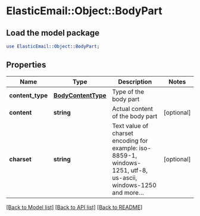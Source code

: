 # ElasticEmail::Object::BodyPart

## Load the model package
```perl
use ElasticEmail::Object::BodyPart;
```

## Properties
Name | Type | Description | Notes
------------ | ------------- | ------------- | -------------
**content_type** | [**BodyContentType**](BodyContentType.md) | Type of the body part | 
**content** | **string** | Actual content of the body part | [optional] 
**charset** | **string** | Text value of charset encoding for example: iso-8859-1, windows-1251, utf-8, us-ascii, windows-1250 and more… | [optional] 

[[Back to Model list]](../README.md#documentation-for-models) [[Back to API list]](../README.md#documentation-for-api-endpoints) [[Back to README]](../README.md)



